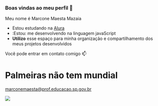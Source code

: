 ### Boas vindas ao meu perfil 💙

Meu nome é Marcone Maesta Mazaia
- Estou estudando na [Alura](https://www.alura.com.br)
- :Estou: me desenvolvendo na linguagem javaScript
- **Utilizo** esse espaço para minha organização e compartilhamento dos meus projetos desenvolvidos

 Você pode entrar em contato comigo 📫

# Palmeiras não tem mundial #

marconemaesta@prof.educacao.sp.gov.br

![](https://media1.tenor.com/m/RddAsOMN-w0AAAAC/143-filiny-143.gif)




